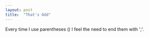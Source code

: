 ```yaml
---
layout: post
title:  "That's Odd"
---
```


Every time I use parentheses () I feel the need to end them with ';'.